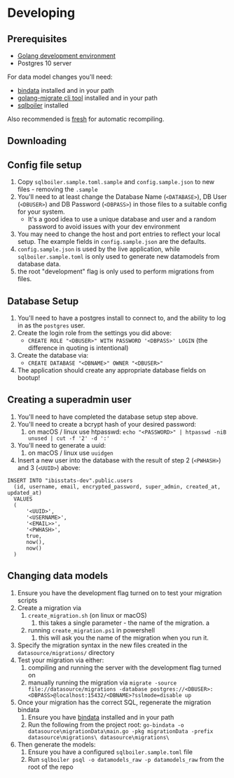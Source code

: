 
# Developing

## Prerequisites

  * [Golang development environment](https://golang.org/dl/)
  * Postgres 10 server
 
For data model changes you'll need:
  * [bindata](https://github.com/kevinburke/go-bindata) installed and in your path
  * [golang-migrate cli tool](https://github.com/golang-migrate/migrate/releases) installed and in your path
  * [sqlboiler](https://github.com/volatiletech/sqlboiler#download) installed
  
Also recommended is [fresh](https://github.com/gravityblast/fresh) for automatic recompiling.

## Downloading 

## Config file setup

  1. Copy `sqlboiler.sample.toml.sample` and `config.sample.json` to new files - removing the `.sample`
  2. You'll need to at least change the Database Name (`<DATABASE>`), DB User (`<DBUSER>`) and DB Password (`<DBPASS>`) in those files to a suitable config for your system.
     * It's a good idea to use a unique database and user and a random password to avoid issues with your dev environment
  3. You may need to change the host and port entries to reflect your local setup. The example fields in `config.sample.json` are the defaults. 
  4. `config.sample.json` is used by the live application, while `sqlboiler.sample.toml` is only used to generate new datamodels from database data.
  5. the root "development" flag is only used to perform migrations from files.  
  
## Database Setup

  1. You'll need to have a postgres install to connect to, and the ability to log in as the  `postgres` user.
  2. Create the login role from the settings you did above: 
     * `CREATE ROLE "<DBUSER>" WITH PASSWORD '<DBPASS>' LOGIN` (the difference in quoting is intentional)
  3. Create the database via:
     * `CREATE DATABASE "<DBNAME>" OWNER "<DBUSER>"`
  4. The application should create any appropriate database fields on bootup!

## Creating a superadmin user

  1. You'll need to have completed the database setup step above. 
  2. You'll need to create a bcrypt hash of your desired password:
     1. on macOS / linux use htpasswd: `echo "<PASSWORD>" | htpasswd -niB unused | cut -f '2' -d ':'`
  2. You'll need to generate a uuid:
     1. on macOS / linux use `uuidgen`
  4. Insert a new user into the database with the result of step 2 (`<PWHASH>`) and 3 (`<UUID>`) above: 
  ```
INSERT INTO "ibisstats-dev".public.users
    (id, username, email, encrypted_password, super_admin, created_at, updated_at)
    VALUES
    (
        '<UUID>',
        '<USERNAME>',
        '<EMAIL>>',
        '<PWHASH>',
        true,
        now(),
        now()
    )
```

## Changing data models

  1. Ensure you have the development flag turned on to test your migration scripts
  2. Create a migration via 
      1. `create_migration.sh` (on linux or macOS)
         1. this takes a single parameter - the name of the migration. a 
      2. running `create_migration.ps1` in powershell 
         1. this will ask you the name of the migration when you run it.
  3. Specify the migration syntax in the new files created in the `datasource/migrations/` directory
  4. Test your migration via either:
      1. compiling and running the server with the development flag turned on
      2. manually running the migration via `migrate -source file://datasource/migrations -database postgres://<DBUSER>:<DBPASS>@localhost:15432/<DBNAME>?sslmode=disable up`
  5. Once your migration has the correct SQL, regenerate the migration bindata
     1. Ensure you have [bindata](https://github.com/kevinburke/go-bindata) installed and in your path
     2. Run the following from the project root: `go-bindata -o datasource\migrationData\main.go -pkg migrationData -prefix datasource\migrations\ datasource\migrations\`
  6. Then generate the models:
     1. Ensure you have a configured `sqlboiler.sample.toml` file
     2. Run `sqlboiler psql -o datamodels_raw -p datamodels_raw` from the root of the repo